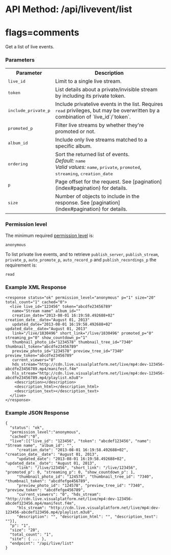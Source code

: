 # API Method: /api/livevent/list
# flags=comments

Get a list of live events.

### Parameters


<table class="pretty">
  <tr><th>Parameter</th><th>Description</th></tr>

  <tr>
    <td>
      <tt>live_id</tt> 
    </td>
    <td>
      Limit to a single live stream.
    </td>
  </tr>

  <tr>
    <td>
      <tt>token</tt> 
    </td>
    <td>
      List details about a private/invisible stream by including its private token.
    </td>
  </tr>

  <tr>
    <td>
      <tt>include_private_p</tt> 
    </td>
    <td>
      Include privatelive events in the list. Requires <tt>read</tt> privileges, but may be overwritten by a combination of `live_id`/`token`.
    </td>
  </tr>

  <tr>
    <td>
      <tt>promoted_p</tt>
    </td>
    <td>
      Filter live streams by whether they're promoted or not.
    </td>
  </tr>

  <tr>
    <td>
      <tt>album_id</tt>
    </td>
    <td>
      Include only live streams matched to a specific album.
    </td>
  </tr>

  <tr>
    <td>
      <tt>ordering</tt>
    </td>
    <td>
      Sort the returned list of events.<br/>
      <i>Default:</i> <tt>name</tt><br/>
      <i>Valid values:</i> <tt>name</tt>, <tt>private</tt>, <tt>promoted</tt>, <tt>streaming</tt>, <tt>creation_date</tt>
    </td>
  </tr>

  <tr>
    <td>
      <tt>p</tt>
    </td>
    <td>
      Page offset for the request. See [pagination](index#pagination) for details.
    </td>
  </tr>

  <tr>
    <td>
      <tt>size</tt>
    </td>
    <td>
      Number of objects to include in the response. See [pagination](index#pagination) for details.
    </td>
  </tr>
</table>



### Permission level 

The minimum required [permission level](index#permission-level) is:

    anonymous

To list private live events, and to retrieve `publish_server`, `publish_stream`, `private_p`, `auto_promote_p`, `auto_record_p` and `publish_recordings_p` the requirement is:

    read

### Example XML Response

    <response status="ok" permission_level="anonymous" p="1" size="20" total_count="1" cached="0">
      <live live_id="123456" token="abcdfe23456789" 
       name="Stream name" album_id="" 
       creation_date="2013-08-01 16:19:58.492688+02" creation_date__date="August 01, 2013" 
       updated_date="2013-08-01 16:19:58.492688+02" updated_date__date="August 01, 2013" 
       link="/live/1830496" short_link="/live/1830496" promoted_p="0" streaming_p="0" show_countdown_p="1" 
       thumbnail_photo_id="1234578" thumbnail_tree_id="7340" thumbnail_token="abcdfe23456789" 
       preview_photo_id="1234578" preview_tree_id="7340" preview_token="abcdfe23456789" 
       current_viewers="0" 
       hds_stream="http://cdn.live.visualplatform.net/live/mp4:dev-123456-abcdfe23456789.mp4/manifest.f4m" 
       hls_stream="http://cdn.live.visualplatform.net/live/mp4:dev-123456-abcdfe23456789.mp4/playlist.m3u8">
        <description></description>
        <description_html></description_html>
        <description_text></description_text>
      </live>
    </response>


### Example JSON Response

    {
      "status": "ok", 
      "permission_level":"anonymous",
      "cached":"0",
      "live":[{"live_id": "123456", "token": "abcdef123456", "name": "Stream name", "album_id": "", 
         "creation_date": "2013-08-01 16:19:58.492688+02", "creation_date__date": "August 01, 2013", 
         "updated_date": "2013-08-01 16:19:58.492688+02", "updated_date__date": "August 01, 2013", 
         "link": "/live/123456", "short_link": "/live/123456", "promoted_p": 0, "streaming_p": 0, "show_countdown_p": 1, 
         "thumbnail_photo_id": "124578", "thumbnail_tree_id": "7340", "thumbnail_token": "abcdfefge456789", 
         "preview_photo_id": "124578", "preview_tree_id": "7340", "preview_token": "abcdfefge456789", 
         "current_viewers": "0", "hds_stream": "http://cdn.live.visualplatform.net/live/mp4:dev-123456-abcdef123456.mp4/manifest.f4m", 
         "hls_stream": "http://cdn.live.visualplatform.net/live/mp4:dev-123456-abcdef123456.mp4/playlist.m3u8", 
         "description": "", "description_html": "", "description_text": ""}],
      "p": "1",
      "size": "20",
      "total_count": "1",
      "site": { ... },
      "endpoint": "/api/live/list"
    }   
